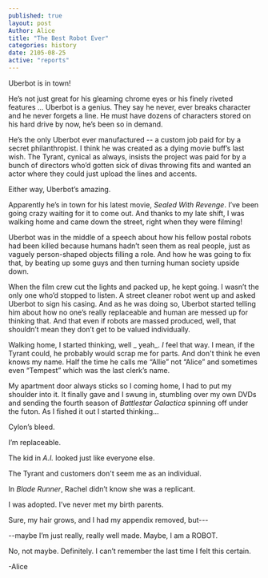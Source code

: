 ```yaml
---
published: true
layout: post
Author: Alice
title: "The Best Robot Ever"
categories: history
date: 2105-08-25
active: "reports"
---
```


Uberbot is in town! 

He’s not just great for  his gleaming chrome eyes or his finely riveted features … Uberbot is a genius. They say he never, ever breaks character and he never forgets a line. He must have dozens of characters stored on his hard drive by now, he’s been so in demand. 

He’s the only Uberbot ever manufactured -- a custom job paid for by a secret philanthropist. I think he was created as a dying movie buff’s last wish. The Tyrant, cynical as always, insists the project was paid for by a bunch of directors who’d gotten sick of divas throwing fits and wanted an actor where they could just upload the lines and accents. 

Either way, Uberbot’s amazing.

Apparently he’s in town for his latest movie, _Sealed With Revenge_. I’ve been going crazy waiting for it to come out. And thanks to my late shift, I was walking home and came down the street, right when they were filming!

Uberbot was in the middle of a speech about how his fellow postal robots had been killed because humans hadn’t seen them as real people, just as vaguely person-shaped objects filling a role. And how he was going to fix that, by beating up some guys and then turning human society upside down. 

When the film crew cut the lights and packed up, he kept going. I wasn’t the only one who’d stopped to listen. A street cleaner robot went up and asked Uberbot to sign his casing.  And as he was doing so, Uberbot started telling him about how no one’s really replaceable and human are messed up for thinking that. And that even if robots are massed produced, well, that shouldn’t mean they don’t get to be valued individually.  

Walking home, I started thinking, well _ yeah_. _I_ feel that way. I mean, if the Tyrant could, he probably would scrap me for parts. And don't think he even knows my name. Half the time he calls me “Allie” not “Alice” and sometimes even “Tempest” which was the last clerk’s name.

My apartment door always sticks so I coming home, I had to put my shoulder into it. It finally gave and I swung in, stumbling over my own DVDs and sending the fourth season of _Battlestar Galactica_ spinning off under the futon. As I fished it out I started thinking…

Cylon’s bleed.

I’m replaceable.

The kid in _A.I._ looked just like everyone else.

The Tyrant and customers don't seem me as an individual.

In _Blade Runner_, Rachel didn’t know she was a replicant. 

I was adopted. I’ve never met my birth parents.

Sure, my hair grows, and I had my appendix removed, but---

--maybe I’m just really, really well made. Maybe, I am a ROBOT. 

No, not maybe. Definitely. I can’t remember the last time I felt this certain.

-Alice
